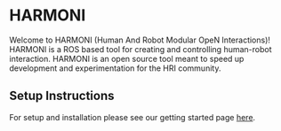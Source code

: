 # HARMONI
Welcome to HARMONI (Human And Robot Modular OpeN Interactions)! HARMONI is a ROS based tool for creating and controlling human-robot interaction. HARMONI is an open source tool meant to speed up development and experimentation for the HRI community.

## Setup Instructions

For setup and installation please see our getting started page [here](https://github.com/interaction-lab/HARMONI/wiki/Getting-started).




